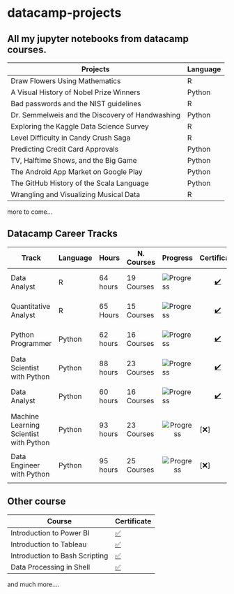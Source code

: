 # datacamp-projects

## All my jupyter notebooks from datacamp courses.

| Projects |   Language |
| -- | -- |
|Draw Flowers Using Mathematics | R |
|A Visual History of Nobel Prize Winners | Python
|Bad passwords and the NIST guidelines | R
|Dr. Semmelweis and the Discovery of Handwashing | Python
|Exploring the Kaggle Data Science Survey | R
|Level Difficulty in Candy Crush Saga | R
|Predicting Credit Card Approvals | Python
|TV, Halftime Shows, and the Big Game | Python
|The Android App Market on Google Play | Python
|The GitHub History of the Scala Language| Python
|Wrangling and Visualizing Musical Data| R

more to come...


## Datacamp Career Tracks

| Track | Language |Hours | N. Courses | Progress | Certificate |
| -- |--|--|--| --| --|
| Data Analyst | R | 64 hours | 19 Courses | ![Progress](https://progress-bar.dev/100/) |<p align="center">[ :heavy_check_mark:](https://www.datacamp.com/statement-of-accomplishment/track/936725edc7ae4783675df4f9d39e19400e2aba55)
|Quantitative Analyst | R |65 Hours | 15 Courses | ![Progress](https://progress-bar.dev/100/) |<p align="center"> [:heavy_check_mark:](https://www.datacamp.com/statement-of-accomplishment/track/34b5bb2c3916796578a1ca316f5703702ed7f654)
|Python Programmer | Python | 62 hours  | 16 Courses | ![Progress](https://progress-bar.dev/100/) | <p align="center">[ :heavy_check_mark:](https://www.datacamp.com/statement-of-accomplishment/track/af1f4562aae93d2ce7390b134b59f9cef3e1740e) 
| Data Scientist with Python | Python |88 hours | 23 Courses |![Progress](https://progress-bar.dev/100/) |<p align="center">[ :heavy_check_mark:](https://www.datacamp.com/statement-of-accomplishment/track/8ed41ec8958623fa21f32eacaf327c10359b78c7)
| Data Analyst | Python | 60 hours | 16 Courses | ![Progress](https://progress-bar.dev/100/) |<p align="center">[ :heavy_check_mark:](https://www.datacamp.com/statement-of-accomplishment/track/f21d33aab7dff2f5f6201e05b2abe41a65a29ac1)
|Machine Learning Scientist with Python|Python | 93 hours | 23 Courses |<p align="center">![Progress](https://progress-bar.dev/66/) |[:x:]
|Data Engineer with Python | Python | 95 hours | 25 Courses |<p align="center"> ![Progress](https://progress-bar.dev/66/) | [:x:]


## Other course

|Course | Certificate|
| -- |--|
|Introduction to Power BI | [ :white_check_mark:](https://www.datacamp.com/statement-of-accomplishment/course/8686348579ae97dae60983d1a6a643c9b3d0bb7d)
| Introduction to Tableau |[ :white_check_mark:](https://www.datacamp.com/statement-of-accomplishment/course/146f0901317fa2f315cac5063c2ef6f1f09af520)
| Introduction to Bash Scripting | [:white_check_mark:](https://www.datacamp.com/statement-of-accomplishment/course/fbf40745ff80139d75d837c7f76c6623c4f66222)
|Data Processing in Shell |[:white_check_mark:](https://www.datacamp.com/statement-of-accomplishment/course/9d2595d31017b3b698d2b700c6942f14dbea1814)
and much more.... 

